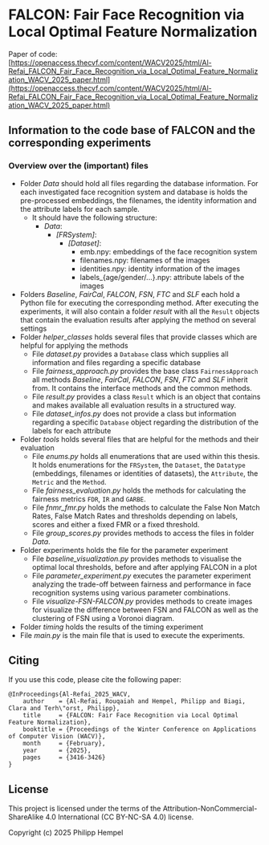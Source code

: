 # FALCON: Fair Face Recognition via Local Optimal Feature Normalization
Paper of code: [https://openaccess.thecvf.com/content/WACV2025/html/Al-Refai_FALCON_Fair_Face_Recognition_via_Local_Optimal_Feature_Normalization_WACV_2025_paper.html](https://openaccess.thecvf.com/content/WACV2025/html/Al-Refai_FALCON_Fair_Face_Recognition_via_Local_Optimal_Feature_Normalization_WACV_2025_paper.html)

## Information to the code base of FALCON and the corresponding experiments


### Overview over the (important) files
- Folder *Data* should hold all files regarding the database information. For each investigated face recognition system and database is holds the pre-processed embeddings, the filenames, the identity information and the attribute labels for each sample.
    - It should have the following structure:
        - *Data*:
            - *[FRSystem]*:
                - *[Dataset]*:
                    - emb.npy: embeddings of the face recognition system
                    - filenames.npy: filenames of the images
                    - identities.npy: identity information of the images
                    - labels_{age/gender/...}.npy: attribute labels of the images
- Folders *Baseline*, *FairCal*, *FALCON*, *FSN*, *FTC* and *SLF* each hold a Python file for executing the corresponding method. After executing the experiments, it will also contain a folder *result* with all the `Result` objects that contain the evaluation results after applying the method on several settings
- Folder *helper_classes* holds several files that provide classes which are helpful for applying the methods
    - File *dataset.py* provides a `Database` class which supplies all information and files regarding a specific database
    - File *fairness_approach.py* provides the base class `FairnessApproach` all methods *Baseline*, *FairCal*, *FALCON*, *FSN*, *FTC* and *SLF* inherit from. It contains the interface methods and the common methods.
    - File *result.py* provides a class `Result` which is an object that contains and makes available all evaluation results in a structured way.
    - File *dataset_infos.py* does not provide a class but information regarding a specific `Database` object regarding the distribution of the labels for each attribute
- Folder *tools* holds several files that are helpful for the methods and their evaluation
    - File *enums.py* holds all enumerations that are used within this thesis. It holds enumerations for the `FRSystem`, the `Dataset`, the `Datatype` (embeddings, filenames or identities of datasets), the `Attribute`, the `Metric` and the `Method`.
    - File *fairness_evaluation.py* holds the methods for calculating the fairness metrics `FDR`, `IR` and `GARBE`.
    - File *fnmr_fmr.py* holds the methods to calculate the False Non Match Rates, False Match Rates and thresholds depending on labels, scores and either a fixed FMR or a fixed threshold.
    - File *group_scores.py* provides methods to access the files in folder *Data*.
- Folder experiments holds the file for the parameter experiment
    - File *baseline_visualization.py* provides methods to visualise the optimal local thresholds, before and after applying FALCON in a plot
    - File *parameter_experiment.py* executes the parameter experiment analyzing the trade-off between fairness and performance in face recognition systems using various parameter combinations.
    - File *visualize-FSN-FALCON.py* provides methods to create images for visualize the difference between FSN and FALCON as well as the clustering of FSN using a Voronoi diagram.
- Folder *timing* holds the results of the timing experiment
- File *main.py* is the main file that is used to execute the experiments.

## Citing
If you use this code, please cite the following paper:
```
@InProceedings{Al-Refai_2025_WACV,
    author    = {Al-Refai, Rouqaiah and Hempel, Philipp and Biagi, Clara and Terh\"orst, Philipp},
    title     = {FALCON: Fair Face Recognition via Local Optimal Feature Normalization},
    booktitle = {Proceedings of the Winter Conference on Applications of Computer Vision (WACV)},
    month     = {February},
    year      = {2025},
    pages     = {3416-3426}
}
```

## License
This project is licensed under the terms of the Attribution-NonCommercial-ShareAlike 4.0 International (CC BY-NC-SA 4.0) license.

Copyright (c) 2025 Philipp Hempel